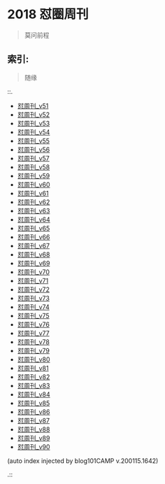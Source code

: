 # 2018 怼圈周刊
> 莫问前程

## 索引:
> 随缘

::.

- [ 怼周刊_v51](051w.md)
- [ 怼周刊_v52](052w.md)
- [ 怼周刊_v53](053w.md)
- [ 怼周刊_v54](054w.md)
- [ 怼周刊_v55](055w.md)
- [ 怼周刊_v56](056w.md)
- [ 怼周刊_v57](057w.md)
- [ 怼周刊_v58](058w.md)
- [ 怼周刊_v59](059w.md)
- [ 怼周刊_v60](060w.md)
- [ 怼周刊_v61](061w.md)
- [ 怼周刊_v62](062w.md)
- [ 怼周刊_v63](063w.md)
- [ 怼周刊_v64](064w.md)
- [ 怼周刊_v65](065w.md)
- [ 怼周刊_v66](066w.md)
- [ 怼周刊_v67](067w.md)
- [ 怼周刊_v68](068w.md)
- [ 怼周刊_v69](069w.md)
- [ 怼周刊_v70](070w.md)
- [ 怼周刊_v71](071w.md)
- [ 怼周刊_v72](072w.md)
- [ 怼周刊_v73](073w.md)
- [ 怼周刊_v74](074w.md)
- [ 怼周刊_v75](075w.md)
- [ 怼周刊_v76](076w.md)
- [ 怼周刊_v77](077w.md)
- [ 怼周刊_v78](078w.md)
- [ 怼周刊_v79](079w.md)
- [ 怼周刊_v80](080w.md)
- [ 怼周刊_v81](081w.md)
- [ 怼周刊_v82](082w.md)
- [ 怼周刊_v83](083w.md)
- [ 怼周刊_v84](084w.md)
- [ 怼周刊_v85](085w.md)
- [ 怼周刊_v86](086w.md)
- [ 怼周刊_v87](087w.md)
- [ 怼周刊_v88](088w.md)
- [ 怼周刊_v89](089w.md)
- [ 怼周刊_v90](090w.md)

(auto index injected by blog101CAMP v.200115.1642) 

.::


